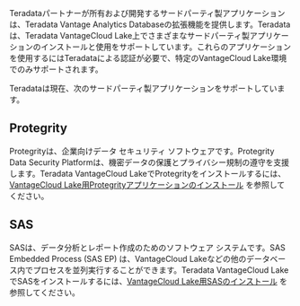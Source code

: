 Teradataパートナーが所有および開発するサードパーティ製アプリケーションは、Teradata Vantage Analytics Databaseの拡張機能を提供します。Teradataは、Teradata VantageCloud Lake上でさまざまなサードパーティ製アプリケーションのインストールと使用をサポートしています。これらのアプリケーションを使用するにはTeradataによる認証が必要で、特定のVantageCloud Lake環境でのみサポートされます。

Teradataは現在、次のサードパーティ製アプリケーションをサポートしています。

Protegrity
----------

Protegrityは、企業向けデータ セキュリティ ソフトウェアです。Protegrity Data Security Platformは、機密データの保護とプライバシー規制の遵守を支援します。Teradata VantageCloud LakeでProtegrityをインストールするには、[VantageCloud Lake用Protegrityアプリケーションのインストール](https://docs.teradata.com/access/sources/dita/topic?dita:topicPath=bdz1707141094808.dita) を参照してください。

SAS
---

SASは、データ分析とレポート作成のためのソフトウェア システムです。SAS Embedded Process (SAS EP) は、VantageCloud Lakeなどの他のデータベース内でプロセスを並列実行することができます。Teradata VantageCloud LakeでSASをインストールするには、[VantageCloud Lake用SASのインストール](https://docs.teradata.com/access/sources/dita/topic?dita:topicPath=xgb1712764452211.dita) を参照してください。
